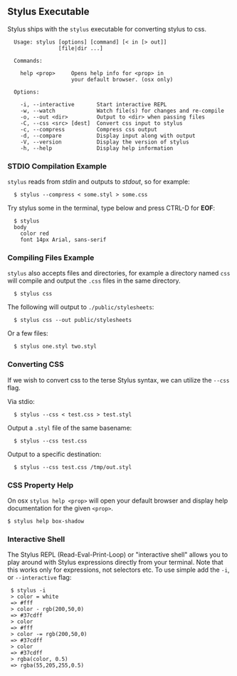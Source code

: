 
## Stylus Executable

Stylus ships with the `stylus` executable for converting stylus to css.

      Usage: stylus [options] [command] [< in [> out]]
                    [file|dir ...]

      Commands:

        help <prop>     Opens help info for <prop> in
                        your default browser. (osx only)

      Options:

        -i, --interactive       Start interactive REPL
        -w, --watch             Watch file(s) for changes and re-compile
        -o, --out <dir>         Output to <dir> when passing files
        -C, --css <src> [dest]  Convert css input to stylus
        -c, --compress          Compress css output
        -d, --compare           Display input along with output
        -V, --version           Display the version of stylus
        -h, --help              Display help information

### STDIO Compilation Example

 `stylus` reads from _stdin_ and outputs to _stdout_, so for example:

      $ stylus --compress < some.styl > some.css

Try stylus some in the terminal, type below and press CTRL-D for __EOF__:

      $ stylus
      body
        color red
        font 14px Arial, sans-serif

### Compiling Files Example

 `stylus` also accepts files and directories, for example a directory named `css` will compile and output the `.css` files in the same directory.

      $ stylus css

  The following will output to `./public/stylesheets`:

      $ stylus css --out public/stylesheets

  Or a few files:

      $ stylus one.styl two.styl

### Converting CSS

 If we wish to convert css to the terse Stylus syntax, we can utilize the `--css` flag.

 Via stdio:

      $ stylus --css < test.css > test.styl

 Output a `.styl` file of the same basename:

      $ stylus --css test.css

 Output to a specific destination:

      $ stylus --css test.css /tmp/out.styl

### CSS Property Help

  On osx `stylus help <prop>` will open your default browser and display help documentation for the given `<prop>`.

    $ stylus help box-shadow

### Interactive Shell

 The Stylus REPL (Read-Eval-Print-Loop) or "interactive shell" allows you to
 play around with Stylus expressions directly from your terminal. Note that this works only for expressions, not selectors etc. To use simple add the `-i`, or `--interactive` flag:

     $ stylus -i
     > color = white
     => #fff
     > color - rgb(200,50,0)
     => #37cdff
     > color
     => #fff
     > color -= rgb(200,50,0)
     => #37cdff
     > color
     => #37cdff
     > rgba(color, 0.5)
     => rgba(55,205,255,0.5)
